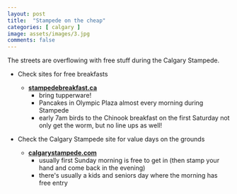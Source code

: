 ```yaml
---
layout: post
title:  "Stampede on the cheap"
categories: [ calgary ]
image: assets/images/3.jpg
comments: false
---
```


The streets are overflowing with free stuff during the Calgary Stampede.

+ Check sites for free breakfasts
    - **[stampedebreakfast.ca](https://stampedebreakfast.ca/)**
        - bring tupperware!
        - Pancakes in Olympic Plaza almost every morning during Stampede
        - early 7am birds to the Chinook breakfast on the first Saturday not only get the worm, but no line ups as well!

+ Check the Calgary Stampede site for value days on the grounds
    - **[calgarystampede.com](https://www.calgarystampede.com/)**
        - usually first Sunday morning is free to get in (then stamp your hand and come back in the evening)
        - there's usually a kids and seniors day where the morning has free entry

    